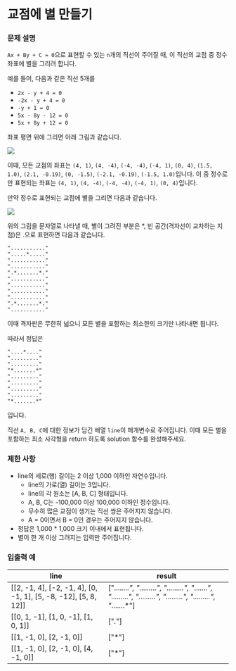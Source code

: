 # 교점에 별 만들기

### 문제 설명

`Ax + By + C = 0`으로 표현할 수 있는 `n`개의 직선이 주어질 때, 이 직선의 교점 중 정수 좌표에 별을 그리려 합니다.

예를 들어, 다음과 같은 직선 5개를

- `2x - y + 4 = 0`
- `-2x - y + 4 = 0`
- `-y + 1 = 0`
- `5x - 8y - 12 = 0`
- `5x + 8y + 12 = 0`

좌표 평면 위에 그리면 아래 그림과 같습니다.

<img src="https://grepp-programmers.s3.ap-northeast-2.amazonaws.com/files/production/d440b8f4-91c3-4272-8a81-876e9aaffb9c/RisingStarGraphBox.jpg" />

이때, 모든 교점의 좌표는 `(4, 1)`, `(4, -4)`, `(-4, -4)`, `(-4, 1)`, `(0, 4)`, `(1.5, 1.0)`, `(2.1, -0.19)`, `(0, -1.5)`, `(-2.1, -0.19)`, `(-1.5, 1.0)`입니다. 이 중 정수로만 표현되는 좌표는 `(4, 1)`, `(4, -4)`, `(-4, -4)`, `(-4, 1)`, `(0, 4)`입니다.

만약 정수로 표현되는 교점에 별을 그리면 다음과 같습니다.

<img src="https://grepp-programmers.s3.ap-northeast-2.amazonaws.com/files/production/15ffe460-62dc-48df-82a2-7d7636809454/RisingStarGraphStar.jpg" />

위의 그림을 문자열로 나타낼 때, 별이 그려진 부분은 \*, 빈 공간(격자선이 교차하는 지점)은 .으로 표현하면 다음과 같습니다.

```
"..........."
".....*....."
"..........."
"..........."
".*.......*."
"..........."
"..........."
"..........."
"..........."
".*.......*."
"..........."
```

이때 격자판은 무한히 넓으니 모든 별을 포함하는 최소한의 크기만 나타내면 됩니다.

따라서 정답은

```
"....*...."
"........."
"........."
"*.......*"
"........."
"........."
"........."
"........."
"*.......*"
```

입니다.

직선 `A, B, C`에 대한 정보가 담긴 배열 `line`이 매개변수로 주어집니다. 이때 모든 별을 포함하는 최소 사각형을 return 하도록 solution 함수를 완성해주세요.

### 제한 사항

- line의 세로(행) 길이는 2 이상 1,000 이하인 자연수입니다.
  - line의 가로(열) 길이는 3입니다.
  - line의 각 원소는 [A, B, C] 형태입니다.
  - A, B, C는 -100,000 이상 100,000 이하인 정수입니다.
  - 무수히 많은 교점이 생기는 직선 쌍은 주어지지 않습니다.
  - A = 0이면서 B = 0인 경우는 주어지지 않습니다.
- 정답은 1,000 \* 1,000 크기 이내에서 표현됩니다.
- 별이 한 개 이상 그려지는 입력만 주어집니다.

### 입출력 예

| line                                                            | result                                                                                                                |
| --------------------------------------------------------------- | --------------------------------------------------------------------------------------------------------------------- |
| [[2, -1, 4], [-2, -1, 4], [0, -1, 1], [5, -8, -12], [5, 8, 12]] | ["....*....", ".........", ".........", "*.......*", ".........", ".........", ".........", ".........", "*.......*"] |
| [[0, 1, -1], [1, 0, -1], [1, 0, 1]]                             | ["*.*"]                                                                                                               |
| [[1, -1, 0], [2, -1, 0]]                                        | ["*"]                                                                                                                 |
| [[1, -1, 0], [2, -1, 0], [4, -1, 0]]                            | ["*"]                                                                                                                 |
